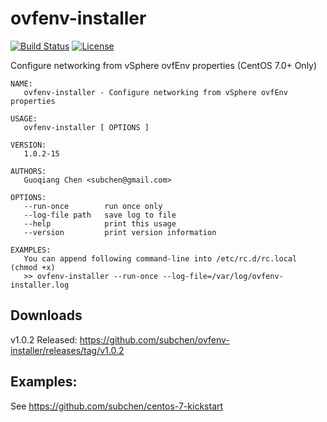 # ovfenv-installer

[![Build Status](https://travis-ci.org/subchen/ovfenv-installer.svg?branch=master)](https://travis-ci.org/subchen/ovfenv-installer)
[![License](http://img.shields.io/badge/License-Apache_2-red.svg?style=flat)](http://www.apache.org/licenses/LICENSE-2.0)

Configure networking from vSphere ovfEnv properties (CentOS 7.0+ Only)

```
NAME:
   ovfenv-installer - Configure networking from vSphere ovfEnv properties

USAGE:
   ovfenv-installer [ OPTIONS ]

VERSION:
   1.0.2-15

AUTHORS:
   Guoqiang Chen <subchen@gmail.com>

OPTIONS:
   --run-once        run once only
   --log-file path   save log to file
   --help            print this usage
   --version         print version information

EXAMPLES:
   You can append following command-line into /etc/rc.d/rc.local (chmod +x)
   >> ovfenv-installer --run-once --log-file=/var/log/ovfenv-installer.log
```

## Downloads

v1.0.2 Released:
https://github.com/subchen/ovfenv-installer/releases/tag/v1.0.2

## Examples:

See https://github.com/subchen/centos-7-kickstart

